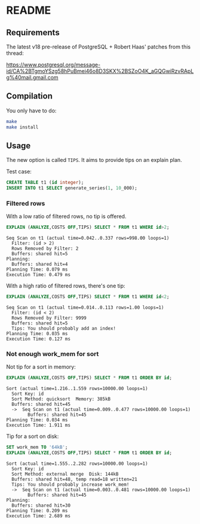 # README

## Requirements

The latest v18 pre-release of PostgreSQL + Robert Haas' patches from this
thread:

https://www.postgresql.org/message-id/CA%2BTgmoYSzg58hPuBmei46o8D3SKX%2BSZoO4K_aGQGwiRzvRApLg%40mail.gmail.com

## Compilation

You only have to do:

```sh
make
make install
```

## Usage

The new option is called `TIPS`. It aims to provide tips on an explain plan.

Test case:

```sql
CREATE TABLE t1 (id integer);  
INSERT INTO t1 SELECT generate_series(1, 10_000);  
```

### Filtered rows

With a low ratio of filtered rows, no tip is offered.

```sql
EXPLAIN (ANALYZE,COSTS OFF,TIPS) SELECT * FROM t1 WHERE id>2;
```

```
Seq Scan on t1 (actual time=0.042..0.337 rows=998.00 loops=1)
  Filter: (id > 2)
  Rows Removed by Filter: 2
  Buffers: shared hit=5
Planning:
  Buffers: shared hit=4
Planning Time: 0.079 ms
Execution Time: 0.479 ms
```

With a high ratio of filtered rows, there's one tip:

```sql
EXPLAIN (ANALYZE,COSTS OFF,TIPS) SELECT * FROM t1 WHERE id<2;
```

```
Seq Scan on t1 (actual time=0.014..0.113 rows=1.00 loops=1)
  Filter: (id < 2)
  Rows Removed by Filter: 9999
  Buffers: shared hit=5
  Tips: You should probably add an index!
Planning Time: 0.035 ms
Execution Time: 0.127 ms
```

### Not enough work_mem for sort

Not tip for a sort in memory:

```sql
EXPLAIN (ANALYZE,COSTS OFF,TIPS) SELECT * FROM t1 ORDER BY id;
```

```
Sort (actual time=1.216..1.559 rows=10000.00 loops=1)
  Sort Key: id
  Sort Method: quicksort  Memory: 385kB
  Buffers: shared hit=45
  ->  Seq Scan on t1 (actual time=0.009..0.477 rows=10000.00 loops=1)
        Buffers: shared hit=45
Planning Time: 0.034 ms
Execution Time: 1.911 ms
```

Tip for a sort on disk:

```sql
SET work_mem TO '64kB';
EXPLAIN (ANALYZE,COSTS OFF,TIPS) SELECT * FROM t1 ORDER BY id;
```

```
Sort (actual time=1.555..2.282 rows=10000.00 loops=1)
  Sort Key: id
  Sort Method: external merge  Disk: 144kB
  Buffers: shared hit=48, temp read=18 written=21
  Tips: You should probably increase work_mem!
  ->  Seq Scan on t1 (actual time=0.003..0.481 rows=10000.00 loops=1)
        Buffers: shared hit=45
Planning:
  Buffers: shared hit=30
Planning Time: 0.209 ms
Execution Time: 2.689 ms
```

